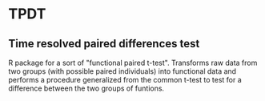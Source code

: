 # TPDT
## Time resolved paired differences test
R package for a sort of "functional paired t-test". Transforms raw data from two groups (with possible paired individuals) into functional data and performs a procedure generalized from the common t-test to test for a difference between the two groups of funtions.
